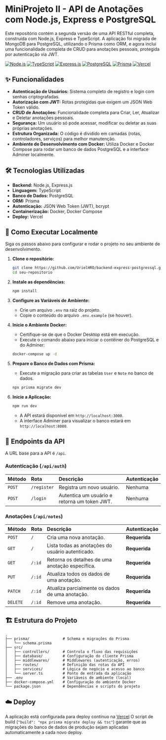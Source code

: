 # MiniProjeto II - API de Anotações com Node.js, Express e PostgreSQL

Este repositório contém a segunda versão de uma API RESTful completa, construída com Node.js, Express e TypeScript. A aplicação foi migrada de MongoDB para PostgreSQL, utilizando o Prisma como ORM, e agora inclui uma funcionalidade completa de CRUD para anotações pessoais, protegida por autenticação via JWT.

[![Node.js](https://img.shields.io/badge/Node.js-18.x-blue?style=for-the-badge&logo=node.js)](https://nodejs.org/)
[![TypeScript](https://img.shields.io/badge/TypeScript-5.x-blue?style=for-the-badge&logo=typescript)](https://www.typescriptlang.org/)
[![Express.js](https://img.shields.io/badge/Express.js-4.x-orange?style=for-the-badge&logo=express)](https://expressjs.com/)
[![PostgreSQL](https://img.shields.io/badge/PostgreSQL-15-blue?style=for-the-badge&logo=postgresql)](https://www.postgresql.org/)
[![Prisma](https://img.shields.io/badge/Prisma-5.x-darkgreen?style=for-the-badge&logo=prisma)](https://www.prisma.io/)
[![Vercel](https://img.shields.io/badge/Deploy-Vercel-black?style=for-the-badge&logo=vercel)](https://vercel.com/)

## ✨ Funcionalidades

* **Autenticação de Usuários:** Sistema completo de registro e login com senhas criptografadas.
* **Autorização com JWT:** Rotas protegidas que exigem um JSON Web Token válido.
* **CRUD de Anotações:** Funcionalidade completa para Criar, Ler, Atualizar e Deletar anotações pessoais.
* **Segurança:** Um usuário só pode acessar, modificar ou deletar as suas próprias anotações.
* **Estrutura Organizada:** O código é dividido em camadas (rotas, controladores, serviços) para melhor manutenção.
* **Ambiente de Desenvolvimento com Docker:** Utiliza Docker e Docker Compose para rodar um banco de dados PostgreSQL e a interface Adminer localmente.

## 🛠️ Tecnologias Utilizadas

* **Backend:** Node.js, Express.js
* **Linguagem:** TypeScript
* **Banco de Dados:** PostgreSQL
* **ORM:** Prisma
* **Autenticação:** JSON Web Token (JWT), bcrypt
* **Containerização:** Docker, Docker Compose
* **Deploy:** Vercel

## 🚀 Como Executar Localmente

Siga os passos abaixo para configurar e rodar o projeto no seu ambiente de desenvolvimento.

1.  **Clone o repositório:**
    ```bash
    git clone https://github.com/UrielHRO/backend-express-postgressql.git
    cd seu-repositorio
    ```

2.  **Instale as dependências:**
    ```bash
    npm install
    ```

3.  **Configure as Variáveis de Ambiente:**
    * Crie um arquivo `.env` na raiz do projeto.
    * Copie o conteúdo do arquivo `.env.example` (se houver).


4.  **Inicie o Ambiente Docker:**
    * Certifique-se de que o Docker Desktop está em execução.
    * Execute o comando abaixo para iniciar o contêiner do PostgreSQL e do Adminer:
    ```bash
    docker-compose up -d
    ```

5.  **Prepare o Banco de Dados com Prisma:**
    * Execute a migração para criar as tabelas `User` e `Note` no banco de dados.
    ```bash
    npx prisma migrate dev
    ```

6.  **Inicie a Aplicação:**
    ```bash
    npm run dev
    ```
    * A API estará disponível em `http://localhost:3000`.
    * A interface Adminer para visualizar o banco estará em `http://localhost:8080`.

## 📖 Endpoints da API

A URL base para a API é `/api`.

### Autenticação (`/api/auth`)

| Método | Rota               | Descrição              | Autenticação |
| :----- | :----------------- | :--------------------- | :----------- |
| `POST` | `/register`        | Registra um novo usuário. | Nenhuma      |
| `POST` | `/login`           | Autentica um usuário e retorna um token JWT. | Nenhuma      |

### Anotações (`/api/notes`)

| Método   | Rota           | Descrição                                 | Autenticação |
| :------- | :------------- | :---------------------------------------- | :----------- |
| `POST`   | `/`            | Cria uma nova anotação.                   | **Requerida** |
| `GET`    | `/`            | Lista todas as anotações do usuário autenticado. | **Requerida** |
| `GET`    | `/:id`         | Retorna os detalhes de uma anotação específica. | **Requerida** |
| `PUT`    | `/:id`         | Atualiza todos os dados de uma anotação.   | **Requerida** |
| `PATCH`  | `/:id`         | Atualiza parcialmente os dados de uma anotação. | **Requerida** |
| `DELETE` | `/:id`         | Remove uma anotação.                      | **Requerida** |

## 🏗️ Estrutura do Projeto

```
.
├── prisma/               # Schema e migrações do Prisma
│   └── schema.prisma
├── src/
│   ├── controllers/      # Controla o fluxo das requisições
│   ├── database/         # Configuração do cliente Prisma
│   ├── middlewares/      # Middlewares (autenticação, erros)
│   ├── routes/           # Definição das rotas da API
│   ├── services/         # Lógica de negócio e acesso ao banco
│   └── server.ts         # Ponto de entrada da aplicação
├── .env                  # Variáveis de ambiente (local)
├── docker-compose.yml    # Configuração do ambiente Docker
└── package.json          # Dependências e scripts do projeto
```

## ☁️ Deploy

A aplicação está configurada para deploy contínuo na [Vercel](https://backend-express-postgressql.vercel.app/) O script de build (`"build": "npx prisma migrate deploy && tsc"`) garante que as migrações do banco de dados de produção sejam aplicadas automaticamente a cada novo deploy.
